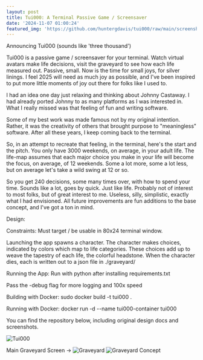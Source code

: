 ```yaml
---
layout: post
title: Tui000: A Terminal Passive Game / Screensaver 
date: '2024-11-07 01:00:24'
featured_img: 'https://github.com/huntergdavis/tui000/raw/main/screenshots/play_screen_11_7_2024.png'
---
```

Announcing Tui000 (sounds like 'three thousand')

Tui000 is a passive game / screensaver for your terminal.  Watch virtual avatars make life decisions, visit the graveyard to see how each life measured out. Passive, small. Now is the time for small joys, for silver linings. I feel 2025 will need as much joy as possible, and I've been inspired to put more little moments of joy out there for folks like I used to. 

I had an idea one day just relaxing and thinking about Johnny Castaway. 
I had already ported Johnny to as many platforms as I was interested in.
What I really missed was that feeling of fun and writing software. 

Some of my best work was made famous not by my original intention.
Rather, it was the creativity of others that brought purpose to "meaningless" software. 
After all these years, I keep coming back to the terminal. 

So, in an attempt to recreate that feeling, in the terminal, here's the start and the pitch.
You only have 3000 weekends, on average, in your adult life. The life-map assumes that each major choice you make in your life will become the focus, on average, of 12 weekends. Some a lot more, some a lot less, but on average let's take a wild swing at 12 or so. 
 
So you get 240 decisions, some many times over, with how to spend your time.  Sounds like a lot, goes by quick.  Just like life. Probably not of interest to most folks, but of great interest to me.  Useless, silly, simplistic, exactly what I had envisioned.  All future improvements are fun additions to the base concept, and I've got a ton in mind. 


Design:

Constraints: Must target / be usable in 80x24 terminal window. 

Launching the app spawns a character.
The character makes choices, indicated by colors which map to life categories. 
These choices add up to weave the tapestry of each life, the colorful headstone.
When the character dies, each is written out to a json file in ./graveyard/

Running the App:
Run with python after installing requirements.txt

Pass the -debug flag for more logging and 100x speed

Building with Docker:
sudo docker build -t tui000 .

Running with Docker:
docker run -d --name tui000-container tui000


You can find the repository below, including original design docs and screenshots. 

![Tui000](https://github.com/huntergdavis/tui000/tree/main)

Main Graveyard Screen -> 
![Graveyard](screenshots/graveyard_like_concept.png)
![Graveyard Concept](concept_art/death_screen.jpg)